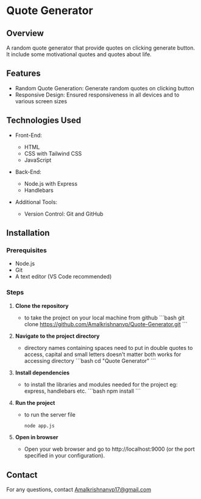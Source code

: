 # Quote Generator

## Overview

A random quote generator that provide quotes on clicking generate button. It include some motivational quotes and quotes about life.

## Features

- Random Quote Generation: Generate random quotes on clicking button
- Responsive Design: Ensured responsiveness in all devices and to various screen sizes

## Technologies Used

- Front-End:

  - HTML
  - CSS with Tailwind CSS
  - JavaScript

- Back-End:

  - Node.js with Express
  - Handlebars

- Additional Tools:

  - Version Control: Git and GitHub

## Installation

### Prerequisites

- Node.js
- Git
- A text editor (VS Code recommended)

### Steps

1. **Clone the repository**

   - to take the project on your local machine from github
     \```bash
     git clone https://github.com/Amalkrishnanvp/Quote-Generator.git
     \```

2. **Navigate to the project directory**

   - directory names containing spaces need to put in double quotes to access, capital and small letters doesn't matter both works for accessing directory
     \```bash
     cd "Quote Generator"
     \```

3. **Install dependencies**

   - to install the libraries and modules needed for the project eg: express, handlebars etc.
     \```bash
     npm install
     \```

4. **Run the project**

   - to run the server file
     ```bash
     node app.js
     ```

5. **Open in browser**

   - Open your web browser and go to http://localhost:9000 (or the port specified in your configuration).

## Contact

For any questions, contact Amalkrishnanvp17@gmail.com

